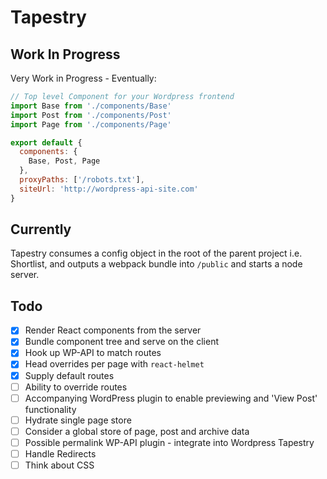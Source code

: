 # Tapestry

## Work In Progress

Very Work in Progress - Eventually:

```js
// Top level Component for your Wordpress frontend
import Base from './components/Base'
import Post from './components/Post'
import Page from './components/Page'

export default {
  components: {
    Base, Post, Page
  },
  proxyPaths: ['/robots.txt'],
  siteUrl: 'http://wordpress-api-site.com'
}
```

## Currently

Tapestry consumes a config object in the root of the parent project i.e. Shortlist, and outputs a webpack bundle into `/public` and starts a node server.

## Todo

- [x] Render React components from the server
- [x] Bundle component tree and serve on the client
- [x] Hook up WP-API to match routes
- [x] Head overrides per page with `react-helmet`
- [x] Supply default routes
- [ ] Ability to override routes
- [ ] Accompanying WordPress plugin to enable previewing and 'View Post' functionality
- [ ] Hydrate single page store
- [ ] Consider a global store of page, post and archive data
- [ ] Possible permalink WP-API plugin - integrate into Wordpress Tapestry
- [ ] Handle Redirects
- [ ] Think about CSS
